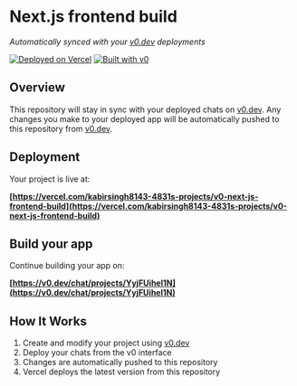 # Next.js frontend build

*Automatically synced with your [v0.dev](https://v0.dev) deployments*

[![Deployed on Vercel](https://img.shields.io/badge/Deployed%20on-Vercel-black?style=for-the-badge&logo=vercel)](https://vercel.com/kabirsingh8143-4831s-projects/v0-next-js-frontend-build)
[![Built with v0](https://img.shields.io/badge/Built%20with-v0.dev-black?style=for-the-badge)](https://v0.dev/chat/projects/YyjFUihel1N)

## Overview

This repository will stay in sync with your deployed chats on [v0.dev](https://v0.dev).
Any changes you make to your deployed app will be automatically pushed to this repository from [v0.dev](https://v0.dev).

## Deployment

Your project is live at:

**[https://vercel.com/kabirsingh8143-4831s-projects/v0-next-js-frontend-build](https://vercel.com/kabirsingh8143-4831s-projects/v0-next-js-frontend-build)**

## Build your app

Continue building your app on:

**[https://v0.dev/chat/projects/YyjFUihel1N](https://v0.dev/chat/projects/YyjFUihel1N)**

## How It Works

1. Create and modify your project using [v0.dev](https://v0.dev)
2. Deploy your chats from the v0 interface
3. Changes are automatically pushed to this repository
4. Vercel deploys the latest version from this repository